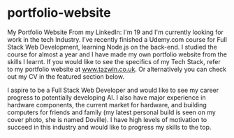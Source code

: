 # portfolio-website
My Portfolio Website
From my LinkedIn:
I'm 19 and I'm currently looking for work in the tech Industry. I've recently finished a Udemy.com course for Full Stack Web Development, learning Node.js on the back-end. I studied the course for almost a year and I have made my own portfolio website from the skills I learnt. If you would like to see the specifics of my Tech Stack, refer to my portfolio website at www.tazwin.co.uk. Or alternatively you can check out my CV in the featured section below.

I aspire to be a Full Stack Web Developer and would like to see my career progress to potentially developing AI. I also have major experience in hardware components, the current market for hardware, and building computers for friends and family (my latest personal build is seen on my cover photo, she is named Doville).
I have high levels of motivation to succeed in this industry and would like to progress my skills to the top.
